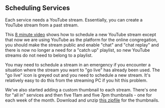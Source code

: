 ## Scheduling Services

Each service needs a YouTube stream. Essentially, you can create a YouTube stream from a past stream.

This [8 minute video](https://youtu.be/eBEigfqjTKM) shows how to schedule a new YouTube stream except that now we are using YouTube as the platform for the online congregation, you should make the stream public and enable "chat" and "chat replay" and there is now no longer a need for a "catch up" playlist, so new YouTube streams do not need to belong to a playlist.

You may need to schedule a stream in an emergency if you encounter a situation where the stream you want to "go live" has already been used. The "go live" icon is greyed out and you need to schedule a new stream. It's relatively easy to do this from the streaming PC if you hit this problem.

We've also started adding a custom thumbnail to each stream. There's one for "all in" services and then five 11am and five 7pm thumbnails - one for each week of the month. Download and unzip [this zipfile](https://drive.google.com/file/d/1HA9V86M_gZlESUvfZL8t9qqHNkMnRPLu/view?usp=sharing) for the thumbnails.